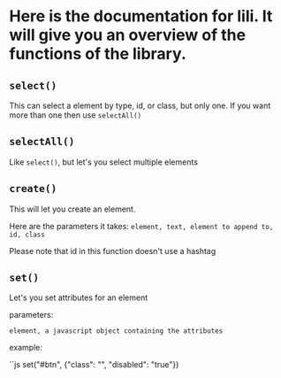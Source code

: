 # Here is the documentation for lili. It will give you an overview of the functions of the library.

## `select()`

This can select a element by type,  id, or class, but only one. If you want more than one then use `selectAll()`

## `selectAll()`

Like `select()`, but let's you select multiple elements

## `create()`
This will let you create an element.

Here are the parameters it takes:
`element, text, element to append to, id, class`

Please note that id in this function doesn't use a hashtag

## `set()`

Let's you set attributes for an element

parameters:

`element, a javascript object containing the attributes`

example:

``js
set("#btn", {"class": "", "disabled": "true"})
```
